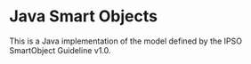 # Java Smart Objects

This is a Java implementation of the model defined by the IPSO SmartObject Guideline v1.0.